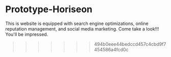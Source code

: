 
# Prototype-Horiseon
This is website is equipped with search engine optimizations, online reputation management, and social media marketing. Come take a look!!! You'll be impressed. 
>>>>>>> 494b0eee44bedccd457c4cbd9f7454586a4fcd0c
